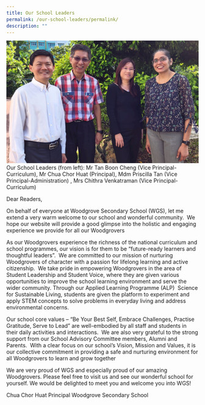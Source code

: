 ```yaml
---
title: Our School Leaders
permalink: /our-school-leaders/permalink/
description: ""
---
```

![](/images/School%20leaders/sl%20v3%20(2).jpg)
Our School Leaders (from left): Mr Tan Boon Cheng (Vice Principal-Curriculum), Mr Chua Chor Huat (Principal), Mdm Priscilla Tan (Vice Principal-Administration) , Mrs Chithra Venkatraman (Vice Principal-Curriculum)


Dear Readers,

On behalf of everyone at Woodgrove Secondary School (WGS), let me extend a very warm welcome to our school and wonderful community.  We hope our website will provide a good glimpse into the holistic and engaging experience we provide for all our Woodgrovers

As our Woodgrovers experience the richness of the national curriculum and school programmes, our vision is for them to be “future-ready learners and thoughtful leaders”.  We are committed to our mission of nurturing Woodgrovers of character with a passion for lifelong learning and active citizenship.  We take pride in empowering Woodgrovers in the area of Student Leadership and Student Voice, where they are given various opportunities to improve the school learning environment and serve the wider community. Through our Applied Learning Programme (ALP)  Science for Sustainable Living, students are given the platform to experiment and apply STEM concepts to solve problems in everyday living and address environmental concerns.

Our school core values – “Be Your Best Self, Embrace Challenges, Practise Gratitude, Serve to Lead” are well-embodied by all staff and students in their daily activities and interactions.  We are also very grateful to the strong support from our School Advisory Committee members, Alumni and Parents.  With a clear focus on our school’s Vision, Mission and Values, it is our collective commitment in providing a safe and nurturing environment for all Woodgrovers to learn and grow together
         
We are very proud of WGS and especially proud of our amazing Woodgrovers. Please feel free to visit us and see our wonderful school for yourself. We would be delighted to meet you and welcome you into WGS!

Chua Chor Huat
Principal
Woodgrove Secondary School



